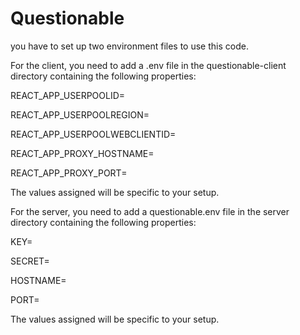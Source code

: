 # Questionable

you have to set up two environment files to use this code.

For the client, you need to add a .env file in the questionable-client directory containing the following properties:

REACT_APP_USERPOOLID=

REACT_APP_USERPOOLREGION=

REACT_APP_USERPOOLWEBCLIENTID=

REACT_APP_PROXY_HOSTNAME=

REACT_APP_PROXY_PORT=


The values assigned will be specific to your setup.



For the server, you need to add a questionable.env file in the server directory containing the following properties:

KEY=

SECRET=

HOSTNAME=

PORT=


The values assigned will be specific to your setup.

